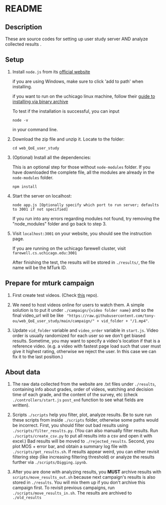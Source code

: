 
# README

## Description

These are source codes for setting up user study server AND analyze collected results .

## Setup

1. Install `node.js` from its [official website](https://nodejs.org/en/download/)

   if you are using Windows, make sure to click 'add to path' when installing.

   if you want to run on the uchicago linux machine, follow their [guide to installing via binary archive](https://github.com/nodejs/help/wiki/Installation)

   To test if the installation is successful, you can input 

   ```shell
   node -v
   ```

   in your command line.

2. Download the zip file and unzip  it. Locate to the folder:

   ```shell
   cd web_QoE_user_study
   ```

3. (Optional) Install all the dependencies:

   This is an optional step for those without `node-modules` folder. If you have downloaded the complete file, all the modules are already in the `node-modules` folder.

   ```shell
   npm install
   ```

4. Start the server on localhost:

   ```shell
   node app.js [Optionally specify which port to run server; defaults to 3001 if not specified]
   ```

   If you run into any errors regarding modules not found, try removing the "node_modules" folder and go back to step 3.

5. Visit `localhost:3001` on your website, you should see the instruction page.

   If you are running on the uchicago farewell cluster, visit `farewell.cs.uchicago.edu:3001`

   After finishing the test, the results will be stored in `./results/`, the file name will be the MTurk ID.

## Prepare for mturk campaign

1. First create test videos. (Check [this](https://github.com/tony-ou/web_QoE_video_creation/) repo). 

2. We need to host videos online for users to watch them. A simple solution is to put it under `./campaign/{video folder name}` and so the final video_url will be like ` "https://raw.githubusercontent.com/tony-ou/web_QoE_user_study/main/campaign/" + vid_folder + "/1.mp4"`. 

3. Update `vid_folder` variable and `video_order` variable in `start.js`. Video order is usually randomized for each user so we don't get biased results. Sometime, you may want to specify a video's location if that is a reference video. (e.g. a video with fastest page load such that user must give it highest rating, otherwise we reject the user. In this case we can fix it to the last position.)


## About data

1. The raw data collected from the website are .txt files under `./results`, containing info about grades, order of videos, watching and decision time of each grade, and the content of the survey, etc (check `./controllers/start.js` `post_end` function to see what fields are written). 

2. Scripts `./scripts` help you filter, plot, analyze results. Be to sure run these scripts from inside `./scripts` folder, otherwise some paths would be incorrect. First, you should filter out bad results using `./scripts/filter_results.py`. (You can also manually filter results. Run `./scripts/create_csv.py` to put all results into a csv and open it with excel.) Bad results will be moved to `./rejected_results`. Second, you plot MOS + error bar, and obtain a summary log file with `./scripts/get_results.sh`. If results appear weird, you can either revisit filtering step (like increasing filtering threshold) or analyze the results further via `./scripts/Digging.ipynb`. 

3. After you are done with analyzing results, you **MUST** archive results with `scripts/move_results_out.sh` because next campaign's results is also stored in `./results`. You will mix them up if you don't archive this campaign first. To revisit previous campaigns, run `./scripts/move_results_in.sh`. The results are archived to `./old_results`





